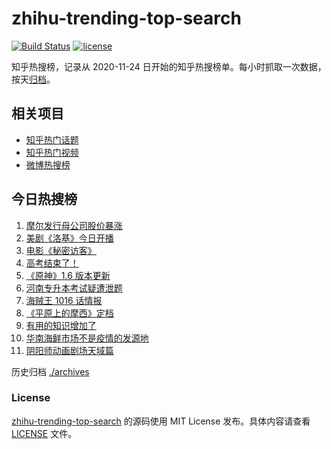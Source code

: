 # zhihu-trending-top-search

[![Build Status](https://github.com/justjavac/zhihu-trending-top-search/workflows/ci/badge.svg?branch=main)](https://github.com/justjavac/zhihu-trending-top-search/actions)
[![license](https://img.shields.io/github/license/justjavac/zhihu-trending-top-search)](https://github.com/justjavac/zhihu-trending-top-search/blob/main/LICENSE)

知乎热搜榜，记录从 2020-11-24 日开始的知乎热搜榜单。每小时抓取一次数据，按天[归档](./archives)。

## 相关项目

- [知乎热门话题](https://github.com/justjavac/zhihu-trending-hot-questions)
- [知乎热门视频](https://github.com/justjavac/zhihu-trending-hot-video)
- [微博热搜榜](https://github.com/justjavac/weibo-trending-hot-search)

## 今日热搜榜

<!-- BEGIN -->
<!-- 最后更新时间 Thu Jun 10 2021 06:06:15 GMT+0800 (China Standard Time) -->

1. [摩尔发行母公司股价暴涨](https://www.zhihu.com/search?q=摩尔庄园)
2. [美剧《洛基》今日开播](https://www.zhihu.com/search?q=洛基)
3. [电影《秘密访客》](https://www.zhihu.com/search?q=秘密访客)
4. [高考结束了！](https://www.zhihu.com/search?q=高考结束)
5. [《原神》1.6 版本更新](https://www.zhihu.com/search?q=原神)
6. [河南专升本考试疑遭泄题](https://www.zhihu.com/search?q=河南专升本)
7. [海贼王 1016 话情报](https://www.zhihu.com/search?q=海贼王)
8. [《平原上的摩西》定档](https://www.zhihu.com/search?q=平原上的摩西)
9. [有用的知识增加了](https://www.zhihu.com/search?q=科普视频创作国际大赛)
10. [华南海鲜市场不是疫情的发源地](https://www.zhihu.com/search?q=华南海鲜市场)
11. [阴阳师动画剧场天域篇](https://www.zhihu.com/search?q=阴阳师)

<!-- END -->

历史归档 [./archives](./archives)

### License

[zhihu-trending-top-search](https://github.com/justjavac/zhihu-trending-top-search)
的源码使用 MIT License 发布。具体内容请查看 [LICENSE](./LICENSE) 文件。
